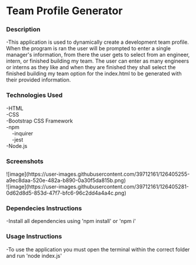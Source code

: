 <h1>Team Profile Generator</h1>

<h3>Description</h3>
-This application is used to dynamically create a development team profile. When the program is ran the user will be prompted to enter a single manager's information, from there the user gets to select from an engineer, intern, or finished building my team. The user can enter as many engineers or interns as they like and when they are finished they shall select the finished building my team option for the index.html to be generated with their provided information.

<br>

<h3>Technologies Used</h3>
-HTML<br>
-CSS<br>
-Bootstrap CSS Framework<br>
-npm<br>
&nbsp;&nbsp;&nbsp;&nbsp;-inquirer<br>
&nbsp;&nbsp;&nbsp;&nbsp;-jest<br>
-Node.js

<br>

<h3>Screenshots</h3>
![image](https://user-images.githubusercontent.com/39712161/126405255-a9ec8daa-520e-482a-b890-0a30f5da815b.png)
<br>
![image](https://user-images.githubusercontent.com/39712161/126405281-0d62d8d5-853d-47f7-bfc6-96c2dd4a4a4c.png)

<br>

<h3>Dependecies Instructions</h3>
-Install all dependencies using 'npm install' or 'npm i'

<br>

<h3>Usage Instructions</h3>
-To use the application you must open the terminal within the correct folder and run 'node index.js'
